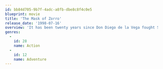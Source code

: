 ```yaml
---
id: bb84d705-9b7f-4adc-a8fb-dbe8c8f4c0e5
blueprint: movie
title: 'The Mask of Zorro'
release_date: '1998-07-16'
overview: 'It has been twenty years since Don Diego de la Vega fought Spanish oppression in Alta California as the legendary romantic hero, Zorro. Having escaped from prison he transforms troubled bandit Alejandro into his successor, in order to foil the plans of the tyrannical Don Rafael Montero who robbed him of his freedom, his wife and his precious daughter.'
genres:
  -
    id: 28
    name: Action
  -
    id: 12
    name: Adventure
---
```


